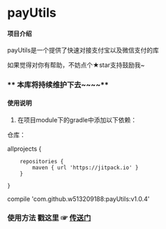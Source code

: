 # payUtils

#### 项目介绍
payUtils是一个提供了快速对接支付宝以及微信支付的库



如果觉得对你有帮助，不妨点个★star支持鼓励我~

###  ** 本库将持续维护下去~~~~** 




#### 使用说明

1. 在项目module下的gradle中添加以下依赖：

仓库：

allprojects {

		repositories {
			maven { url 'https://jitpack.io' }
		}
		
	}

compile 'com.github.w513209188:payUtils:v1.0.4'


### 使用方法   戳这里  ☞ [传送门](https://www.jianshu.com/p/198d40611ade)



